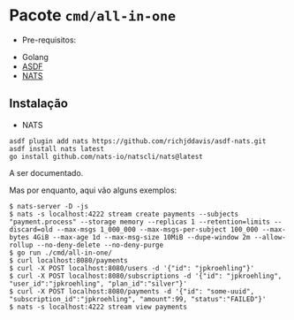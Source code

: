 # Pacote `cmd/all-in-one`

* Pre-requisitos:

- Golang
- [ASDF](https://asdf-vm.com/guide/getting-started.html)
- [NATS](https://github.com/nats-io/nats-server)

## Instalação

- NATS

```shell
asdf plugin add nats https://github.com/richjddavis/asdf-nats.git
asdf install nats latest
go install github.com/nats-io/natscli/nats@latest
```

A ser documentado.

Mas por enquanto, aqui vão alguns exemplos: 

```terminal
$ nats-server -D -js
$ nats -s localhost:4222 stream create payments --subjects "payment.process" --storage memory --replicas 1 --retention=limits --discard=old --max-msgs 1_000_000 --max-msgs-per-subject 100_000 --max-bytes 4GiB --max-age 1d --max-msg-size 10MiB --dupe-window 2m --allow-rollup --no-deny-delete --no-deny-purge
$ go run ./cmd/all-in-one/
$ curl localhost:8080/payments
$ curl -X POST localhost:8080/users -d '{"id": "jpkroehling"}'
$ curl -X POST localhost:8080/subscriptions -d '{"id": "jpkroehling", "user_id":"jpkroehling", "plan_id":"silver"}'
$ curl -X POST localhost:8080/payments -d '{"id": "some-uuid", "subscription_id":"jpkroehling", "amount":99, "status":"FAILED"}'
$ nats -s localhost:4222 stream view payments
```
